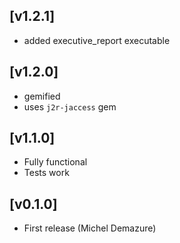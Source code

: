 ## [v1.2.1]
* added executive_report executable

## [v1.2.0]
* gemified
* uses `j2r-jaccess` gem

## [v1.1.0]
* Fully functional
* Tests work

## [v0.1.0]
* First release (Michel Demazure)


